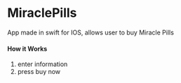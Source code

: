 # MiraclePills
App made in swift for IOS, allows user to buy Miracle Pills

#### How it Works
1. enter information
2. press buy now
